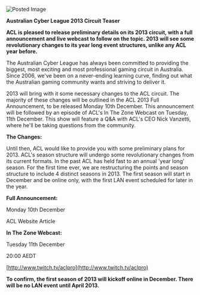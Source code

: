 ![Posted Image](http://i50.tinypic.com/dw9mw1.png)





**Australian Cyber League 2013 Circuit Teaser**





**ACL is pleased to release preliminary details on its 2013 circuit, with a full announcement and live webcast to follow on the topic. 2013 will see some revolutionary changes to its year long event structures, unlike any ACL year before.**




The Australian Cyber League has always been committed to providing the biggest, most exciting and most professional gaming circuit in Australia. Since 2006, we've been on a never-ending learning curve, finding out what the Australian gaming community wants and striving to deliver it.





2013 will bring with it some necessary changes to the ACL circuit. The majority of these changes will be outlined in the ACL 2013 Full Announcement, to be released Monday 10th December. This announcement will be followed by an episode of ACL's In The Zone Webcast on Tuesday, 11th December. This show will feature a Q&A with ACL's CEO Nick Vanzetti, where he'll be taking questions from the community.






**The Changes:**


Until then, ACL would like to provide you with some preliminary plans for 2013. ACL's season structure will undergo some revolutionary changes from its current formats. In the past ACL has held fast to an annual 'year long' season. For the first time ever, we are restructuring the points and season structure to include 4 distinct seasons in 2013. The first season will start in December and be online only, with the first LAN event scheduled for later in the year. 






**Full Announcement:**


Monday 10th December


ACL Website Article






**In The Zone Webcast:**


Tuesday 11th December


20:00 AEDT



[http://www.twitch.tv/aclpro](http://www.twitch.tv/aclpro)








**To confirm, the first season of 2013 will kickoff online in December. There will be no LAN event until April 2013.**